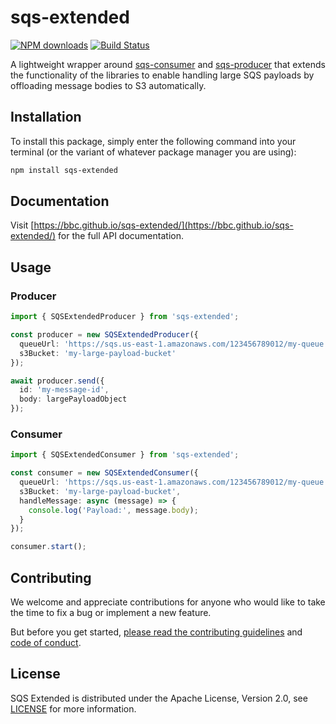# sqs-extended

[![NPM downloads](https://img.shields.io/npm/dm/sqs-extended.svg?style=flat)](https://npmjs.org/package/sqs-extended)
[![Build Status](https://github.com/bbc/sqs-extended/actions/workflows/test.yml/badge.svg?branch=main)](https://github.com/bbc/sqs-extended/actions/workflows/test.yml)

A lightweight wrapper around [sqs-consumer](https://github.com/bbc/sqs-consumer) and [sqs-producer](https://github.com/bbc/sqs-producer) that extends the functionality of the libraries to enable handling large SQS payloads by offloading message bodies to S3 automatically.

## Installation

To install this package, simply enter the following command into your terminal (or the variant of whatever package manager you are using):

```bash
npm install sqs-extended
```

## Documentation

Visit [https://bbc.github.io/sqs-extended/](https://bbc.github.io/sqs-extended/) for the full API documentation.

## Usage

### Producer

```typescript
import { SQSExtendedProducer } from 'sqs-extended';

const producer = new SQSExtendedProducer({
  queueUrl: 'https://sqs.us-east-1.amazonaws.com/123456789012/my-queue',
  s3Bucket: 'my-large-payload-bucket'
});

await producer.send({
  id: 'my-message-id',
  body: largePayloadObject
});
```

### Consumer

```typescript
import { SQSExtendedConsumer } from 'sqs-extended';

const consumer = new SQSExtendedConsumer({
  queueUrl: 'https://sqs.us-east-1.amazonaws.com/123456789012/my-queue',
  s3Bucket: 'my-large-payload-bucket',
  handleMessage: async (message) => {
    console.log('Payload:', message.body);
  }
});

consumer.start();
```

## Contributing

We welcome and appreciate contributions for anyone who would like to take the time to fix a bug or implement a new feature.

But before you get started, [please read the contributing guidelines](https://github.com/bbc/sqs-extended/blob/main/.github/CONTRIBUTING.md) and [code of conduct](https://github.com/bbc/sqs-extended/blob/main/.github/CODE_OF_CONDUCT.md).

## License

SQS Extended is distributed under the Apache License, Version 2.0, see [LICENSE](https://github.com/bbc/sqs-extended/blob/main/LICENSE) for more information.
